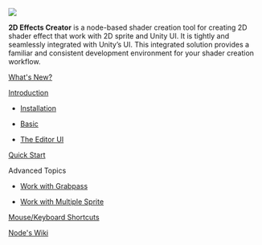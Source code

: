 ![](https://github.com/digicrafts/2DEffectsShaderEditor/wiki/images/main.jpg)

**2D Effects Creator** is a node-based shader creation tool for creating 2D shader effect that work with 2D sprite and Unity UI. It is tightly and seamlessly integrated with Unity’s UI. This integrated solution provides a familiar and consistent development environment for your shader creation workflow.

[What's New?](https://github.com/digicrafts/2DFXShaderEditor/wiki/Whats-New)

[Introduction](https://github.com/digicrafts/2DFXShaderEditor/wiki/Introduction)

- [Installation](https://github.com/digicrafts/2DFXShaderEditor/wiki/Installation)

- [Basic](https://github.com/digicrafts/2DFXShaderEditor/wiki/Basic-Concepts)

- [The Editor UI](https://github.com/digicrafts/2DFXShaderEditor/wiki/User-Interface)

[Quick Start](https://github.com/digicrafts/2DFXShaderEditor/wiki/Quick-Start)

Advanced Topics

- [Work with Grabpass](https://github.com/digicrafts/2DEffectsShaderEditor/wiki/Working-with-grabpass)

- [Work with Multiple Sprite](https://github.com/digicrafts/2DEffectsShaderEditor/wiki/Working-with-multiple-sprite-texture-atlas)

[Mouse/Keyboard Shortcuts](https://github.com/digicrafts/2DFXShaderEditor/wiki/Mouse-Keyboard-Shortcuts)

[Node's Wiki](https://github.com/digicrafts/2DFXShaderEditorNodes/wiki/Introduction)